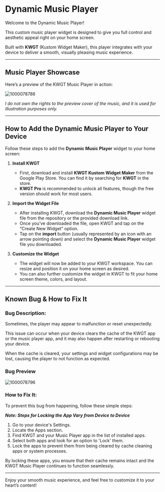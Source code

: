 # **Dynamic Music Player**  
Welcome to the Dynamic Music Player!  

This custom music player widget is designed to give you full control and aesthetic appeal right on your home screen.  

Built with **KWGT** (Kustom Widget Maker), this player integrates with your device to deliver a smooth, visually pleasing music experience.

---

## **Music Player Showcase**

Here’s a preview of the KWGT Music Player in action:

![1000078786](https://github.com/user-attachments/assets/def27ce8-a357-4b3c-8a7f-1578566d38a9)

_I do not own the rights to the preview cover of the music, and it is used for illustration purposes only._

---

## **How to Add the Dynamic Music Player to Your Device**

Follow these steps to add the **Dynamic Music Player** widget to your home screen:

1. **Install KWGT**  
   - First, download and install **KWGT Kustom Widget Maker** from the Google Play Store. You can find it by searching for **KWGT** in the store.
   - **KWGT Pro** is recommended to unlock all features, though the free version should work for most users.

2. **Import the Widget File**  
   - After installing KWGT, download the **Dynamic Music Player** widget file from the repository or the provided download link.
   - Once you’ve downloaded the file, open KWGT and tap on the “Create New Widget” option.
   - Tap on the **import** button (usually represented by an icon with an arrow pointing down) and select the **Dynamic Music Player** widget file you downloaded.

3. **Customize the Widget**  
   - The widget will now be added to your KWGT workspace. You can resize and position it on your home screen as desired.
   - You can also further customize the widget in KWGT to fit your home screen theme, colors, and layout.

---

## **Known Bug & How to Fix It**

### **Bug Description:**

Sometimes, the player may appear to malfunction or reset unexpectedly.  

This issue can occur when your device clears the cache of the KWGT app or the music player app, and it may also happen after restarting or rebooting your device.  

When the cache is cleared, your settings and widget configurations may be lost, causing the player to not function as expected.

### **Bug Preview**

![1000078796](https://github.com/user-attachments/assets/7f5f4859-9c87-4dac-a3c9-b8280b974286)

### **How to Fix It:**

To prevent this bug from happening, follow these simple steps:

**_Note: Steps for Locking the App Vary from Device to Device_**

1. Go to your device's Settings.
2. Locate the Apps section.
3. Find KWGT and your Music Player app in the list of installed apps.
4. Select both apps and look for an option to 'Lock' them.
5. Lock the apps to prevent them from being cleared by cache cleaning apps or system processes.

By locking these apps, you ensure that their cache remains intact and the KWGT Music Player continues to function seamlessly.

---

Enjoy your smooth music experience, and feel free to customize it to your heart’s content!
